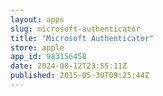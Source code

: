 ```yaml
---
layout: apps
slug: microsoft-authenticator
title: "Microsoft Authenticator"
store: apple
app_id: 983156458
date: 2024-08-12T23:55:11Z
published: 2015-05-30T09:25:44Z
---
```

